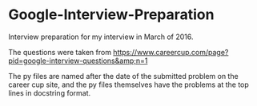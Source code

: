 # Google-Interview-Preparation
Interview preparation for my interview in March of 2016.

The questions were taken from https://www.careercup.com/page?pid=google-interview-questions&amp;n=1

The py files are named after the date of the submitted problem on the career cup site, and the py files themselves have the problems at the top lines in docstring format.
